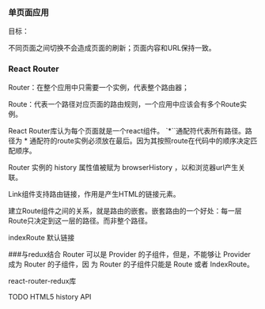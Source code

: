 ### 单页面应用

目标：

不同页面之间切换不会造成页面的刷新；页面内容和URL保持一致。
### React Router 

Router：在整个应用中只需要一个实例，代表整个路由器；

Route：代表一个路径对应页面的路由规则，一个应用中应该会有多个Route实例。

React Router库认为每个页面就是一个react组件。
`*``通配符代表所有路径。路径为 * 通配符的route实例必须放在最后。因为其按照route在代码中的顺序决定匹配顺序。

Router 实例的 history 属性值被赋为 browserHistory ，以和浏览器url产生关联。

Link组件支持路由链接，作用是产生HTML的链接元素。

建立Route组件之间的关系，就是路由的嵌套。嵌套路由的一个好处：每一层Route只决定到这一层的路径。而非整个路径。

indexRoute 默认链接

###与redux结合
Router 可以是 Provider 的子组件，但是，不能够让 Provider 成为 Router 的子组件，因
为 Router 的子组件只能是 Route 或者 IndexRoute。 

react-router-redux库



TODO
HTML5 history API
